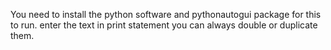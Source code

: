 You need to install the python software and pythonautogui package for this to run.
enter the text in print statement you can always double or duplicate them.
